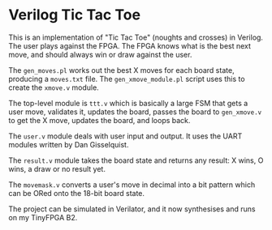 # Verilog Tic Tac Toe

This is an implementation of "Tic Tac Toe" (noughts and crosses) in Verilog.
The user plays against the FPGA. The FPGA knows what is the best next move,
and should always win or draw against the user.

The ```gen_moves.pl``` works out the best X moves for each board state,
producing a ```moves.txt``` file. The ```gen_xmove_module.pl``` script
uses this to create the ```xmove.v``` module.

The top-level module is ```ttt.v``` which is basically a large FSM
that gets a user move, validates it, updates the board, passes the board
to ```gen_xmove.v``` to get the X move, updates the board, and loops back.

The ```user.v``` module deals with user input and output. It uses the
UART modules written by Dan Gisselquist.

The ```result.v``` module takes the board state and returns any result:
X wins, O wins, a draw or no result yet.

The ```movemask.v``` converts a user's move in decimal into a bit pattern
which can be ORed onto the 18-bit board state.

The project can be simulated in Verilator, and it now synthesises and runs
on my TinyFPGA B2.
